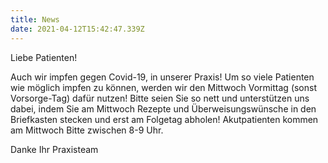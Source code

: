 ```yaml
---
title: News
date: 2021-04-12T15:42:47.339Z
---
```

Liebe Patienten!

Auch wir impfen gegen Covid-19, in unserer Praxis! Um so viele Patienten wie möglich impfen zu können, werden wir den Mittwoch Vormittag (sonst Vorsorge-Tag) dafür nutzen! Bitte seien Sie so nett und unterstützen uns dabei, indem Sie am Mittwoch Rezepte und Überweisungswünsche in den Briefkasten stecken und erst am Folgetag abholen! Akutpatienten kommen am Mittwoch Bitte zwischen 8-9 Uhr.

Danke Ihr Praxisteam
